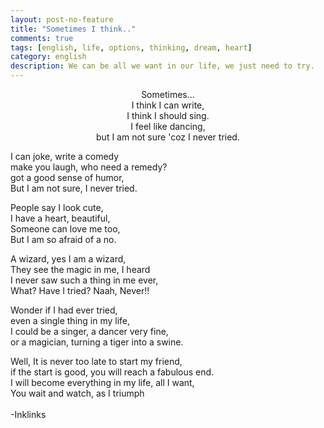 ```yaml
---
layout: post-no-feature
title: "Sometimes I think.."
comments: true
tags: [english, life, options, thinking, dream, heart]
category: english
description: We can be all we want in our life, we just need to try. 
---
```

<p align="center">
Sometimes... <br/>
I think I can write,<br/>
I think I should sing.<br/>
I feel like dancing,<br/>
but I am not sure 'coz I never tried.<br/>

I can joke, write a comedy<br/>
make you laugh, who need a remedy?<br/>
got a good sense of humor,<br/>
But I am not sure, I never tried.<br/>

People say I look cute,<br/>
I have a heart, beautiful,<br/>
Someone can love me too,<br/>
But I am so afraid of a no.<br/>

A wizard, yes I am a wizard,<br/>
They see the magic in me, I heard<br/>
I never saw such a thing in me ever,<br/>
What? Have I tried? Naah, Never!!<br/>

Wonder if I had ever tried,<br/>
even a single thing in my life,<br/>
I could be a singer, a dancer very fine,<br/>
or a magician, turning a tiger into a swine.<br/>

Well, It is never too late to start my friend,<br/>
if the start is good, you will reach a fabulous end.<br/>
I will become everything in my life, all I want,<br/>
You wait and watch, as I triumph<br/>
<br />
-Inklinks
</p>